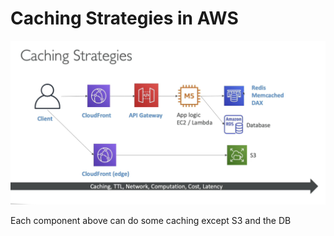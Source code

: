 # Caching Strategies in AWS



![0b66089098f5623acf32890310f631fd.png](../../images/0b66089098f5623acf32890310f631fd.png)


Each component above can do some caching except S3 and the DB